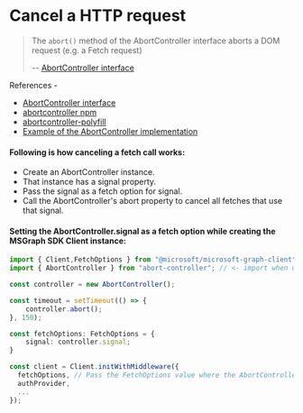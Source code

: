 # Cancel a HTTP request

> The `abort()` method of the AbortController interface aborts a DOM request (e.g. a Fetch request)
>
> -- [AbortController interface](https://developer.mozilla.org/en-US/docs/Web/API/AbortController)

References -

-   [AbortController interface](https://developer.mozilla.org/en-US/docs/Web/API/AbortController)
-   [abortcontroller npm](https://www.npmjs.com/package/abort-controller)
-   [abortcontroller-polyfill](https://www.npmjs.com/package/abortcontroller-polyfill)
-   [Example of the AbortController implementation](https://github.com/node-fetch/node-fetch#request-cancellation-with-abortsignal)

#### Following is how canceling a fetch call works:

-   Create an AbortController instance.
-   That instance has a signal property.
-   Pass the signal as a fetch option for signal.
-   Call the AbortController's abort property to cancel all fetches that use that signal.

#### Setting the AbortController.signal as a fetch option while creating the MSGraph SDK Client instance:

```typescript
import { Client,FetchOptions } from "@microsoft/microsoft-graph-client";
import { AbortController } from "abort-controller"; // <- import when using the abort-controller npm package.

const controller = new AbortController();

const timeout = setTimeout(() => {
	controller.abort();
}, 150);

const fetchOptions: FetchOptions = {
	signal: controller.signal;
}

const client = Client.initWithMiddleware({
  fetchOptions, // Pass the FetchOptions value where the AbortController.signal is set
  authProvider,
  ...
});
```
